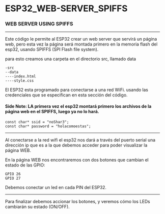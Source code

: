# ESP32_WEB-SERVER_SPIFFS


###  WEB SERVER USING SPIFFS
---
Este código le permite al ESP32 crear un web server que servirá un página web, pero esta vez la página será montada primero en la memoria flash del esp32, usando SPIFFS (SPI Flash file system).

 para esto creamos una carpeta en el directorio src, llamado data

 ```
 -src
 --data
 ----index.html
 ----style.css
 ```

El ESP32 esta programado para conectarse a una red WiFi. usando las credenciales que se especifican en esta sección del código.

#### Side Note: LA primera vez el esp32 montará primero los archivos de la página web en el SPIFFS, luego ya no lo hará.

```
const char* ssid = "noShar3";
const char* password = "holacomoestas";
```
---

Al conectarse a la red wifi el esp32 nos dará a través del puerto serial una dirección ip que es a la que debemos acceder para poder visualizar la página WEB.

En la página WEB nos encontraremos con dos botones que cambian el estado de las GPIO:
```
GPIO 26
GPIO 27
```
Debemos conectar un led en cada PIN del ESP32.

---
Para finalizar debemos accionar los botones, y veremos cómo los LEDs cambiarán su estado (ON/OFF).
